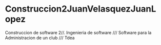 # Construccion2JuanVelasquezJuanLopez
Construccion de software 2//.  Ingenieria de software /// Software para la Administracion de un club /// Tdea
